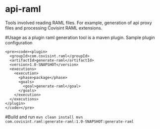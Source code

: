 # api-raml
Tools involved reading RAML files.  For example, generation of api proxy files and processing Covisint RAML extensions.

#Usage as a plugin
  raml generation tool is a maven plugin. Sample plugin configuration 
    
    <pre><code><plugin>
      <groupId>com.covisint.raml</groupId>
      <artifactId>generate-raml</artifactId>
      <version>1.0-SNAPSHOT</version>
      <executions>
        <execution>
          <phase>package</phase>
          <goals>
            <goal>generate-raml</goal>
          </goals>
        </execution>
      </executions>
    </plugin>
    </code></pre>
  #Build and run
  <code>mvn clean install 
  mvn com.covisint.raml:generate-raml:1.0-SNAPSHOT:generate-raml </code>
